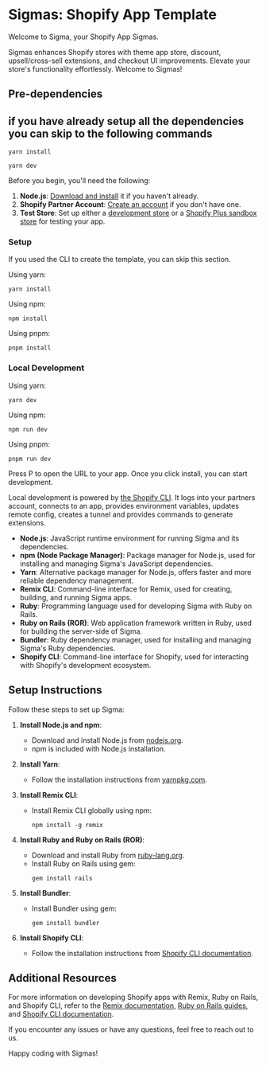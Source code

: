 # Sigmas: Shopify App Template

Welcome to Sigma, your Shopify App Sigmas.

Sigmas enhances Shopify stores with theme app store, discount, upsell/cross-sell extensions, and checkout UI improvements. Elevate your store's functionality effortlessly. Welcome to Sigmas!

## Pre-dependencies

## if you have already setup all the dependencies you can skip to the following commands
```shell
yarn install
```
```shell
yarn dev
```

Before you begin, you'll need the following:

1. **Node.js**: [Download and install](https://nodejs.org/en/download/) it if you haven't already.
2. **Shopify Partner Account**: [Create an account](https://partners.shopify.com/signup) if you don't have one.
3. **Test Store**: Set up either a [development store](https://help.shopify.com/en/partners/dashboard/development-stores#create-a-development-store) or a [Shopify Plus sandbox store](https://help.shopify.com/en/partners/dashboard/managing-stores/plus-sandbox-store) for testing your app.

### Setup

If you used the CLI to create the template, you can skip this section.

Using yarn:

```shell
yarn install
```

Using npm:

```shell
npm install
```

Using pnpm:

```shell
pnpm install
```

### Local Development

Using yarn:

```shell
yarn dev
```

Using npm:

```shell
npm run dev
```

Using pnpm:

```shell
pnpm run dev
```

Press P to open the URL to your app. Once you click install, you can start development.

Local development is powered by [the Shopify CLI](https://shopify.dev/docs/apps/tools/cli). It logs into your partners account, connects to an app, provides environment variables, updates remote config, creates a tunnel and provides commands to generate extensions.

- **Node.js**: JavaScript runtime environment for running Sigma and its dependencies.
- **npm (Node Package Manager)**: Package manager for Node.js, used for installing and managing Sigma's JavaScript dependencies.
- **Yarn**: Alternative package manager for Node.js, offers faster and more reliable dependency management.
- **Remix CLI**: Command-line interface for Remix, used for creating, building, and running Sigma apps.
- **Ruby**: Programming language used for developing Sigma with Ruby on Rails.
- **Ruby on Rails (ROR)**: Web application framework written in Ruby, used for building the server-side of Sigma.
- **Bundler**: Ruby dependency manager, used for installing and managing Sigma's Ruby dependencies.
- **Shopify CLI**: Command-line interface for Shopify, used for interacting with Shopify's development ecosystem.

## Setup Instructions

Follow these steps to set up Sigma:

1. **Install Node.js and npm**:
   - Download and install Node.js from [nodejs.org](https://nodejs.org/).
   - npm is included with Node.js installation.

2. **Install Yarn**:
   - Follow the installation instructions from [yarnpkg.com](https://yarnpkg.com/getting-started/install).

3. **Install Remix CLI**:
   - Install Remix CLI globally using npm:
     ```
     npm install -g remix
     ```

4. **Install Ruby and Ruby on Rails (ROR)**:
   - Download and install Ruby from [ruby-lang.org](https://www.ruby-lang.org/en/downloads/).
   - Install Ruby on Rails using gem:
     ```
     gem install rails
     ```

5. **Install Bundler**:
   - Install Bundler using gem:
     ```
     gem install bundler
     ```

6. **Install Shopify CLI**:
   - Follow the installation instructions from [Shopify CLI documentation](https://shopify.dev/apps/tools/cli).

## Additional Resources

For more information on developing Shopify apps with Remix, Ruby on Rails, and Shopify CLI, refer to the [Remix documentation](https://remix.run/docs/en/v1/guides/shopify-integration), [Ruby on Rails guides](https://guides.rubyonrails.org/), and [Shopify CLI documentation](https://shopify.dev/apps/tools/cli).

If you encounter any issues or have any questions, feel free to reach out to us.

Happy coding with Sigmas!
